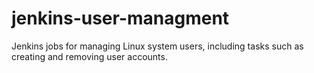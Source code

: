 # jenkins-user-managment
Jenkins jobs for managing Linux system users, including tasks such as creating and removing user accounts.
